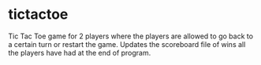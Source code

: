 # tictactoe
Tic Tac Toe game for 2 players where the players are allowed to go back to a certain turn or restart the game. Updates the scoreboard file of wins all the players have had at the end of program.
